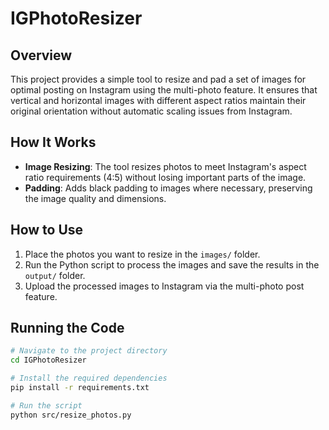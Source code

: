 # IGPhotoResizer

## Overview
This project provides a simple tool to resize and pad a set of images for optimal posting on Instagram using the multi-photo feature. It ensures that vertical and horizontal images with different aspect ratios maintain their original orientation without automatic scaling issues from Instagram. 

## How It Works
- **Image Resizing**: The tool resizes photos to meet Instagram's aspect ratio requirements (4:5) without losing important parts of the image.
- **Padding**: Adds black padding to images where necessary, preserving the image quality and dimensions.

## How to Use
1. Place the photos you want to resize in the `images/` folder.
2. Run the Python script to process the images and save the results in the `output/` folder.
3. Upload the processed images to Instagram via the multi-photo post feature.

## Running the Code
```bash
# Navigate to the project directory
cd IGPhotoResizer

# Install the required dependencies
pip install -r requirements.txt

# Run the script
python src/resize_photos.py

